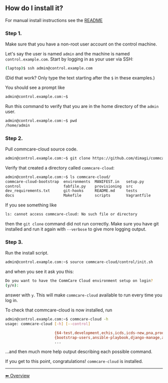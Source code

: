 ## How do I install it?

For manual install instructions see the [README](https://github.com/dimagi/commcare-cloud/blob/master/README.md)

### Step 1.
Make sure that you have a non-root user account on the control machine.

Let's say the user is named `admin` and the machine
is named `control.example.com`. Start by logging in as your user via SSH:

```bash
(laptop)$ ssh admin@control.example.com
```

(Did that work? Only type the text starting after the `$` in these examples.)

You should see a prompt like

```bash
admin@control.example.com:~$
```

Run this command to verify that you are in the home directory of the `admin` user.

```bash
admin@control.example.com:~$ pwd
/home/admin
```

### Step 2.

Pull commcare-cloud source code.

```bash
admin@control.example.com:~$ git clone https://github.com/dimagi/commcare-cloud.git
```

Verify that created a directory called `commcare-cloud`:

```bash
admin@control.example.com:~$ ls commcare-cloud/
commcare-cloud-bootstrap  environments  MANIFEST.in   setup.py
control                   fabfile.py    provisioning  src
dev_requirements.txt      git-hooks     README.md     tests
docs                      Makefile      scripts       Vagrantfile
```

If you see something like

```bash
ls: cannot access commcare-cloud: No such file or directory
```

then the `git clone` command did not run correctly.
Make sure you have git installed and run it again
with `--verbose` to give more logging output.

### Step 3.

Run the install script.

```bash
admin@control.example.com:~$ source commcare-cloud/control/init.sh
```

and when you see it ask you this:

```bash
Do you want to have the CommCare Cloud environment setup on login?
(y/n):
```

answer with `y`.
This will make `commcare-cloud` available to run every time you log in.

To check that commcare-cloud is now installed, run

```bash
admin@control.example.com:~$ commcare-cloud -h
usage: commcare-cloud [-h] [--control]

                      {64-test,development,echis,icds,icds-new,pna,production,softlayer,staging,swiss}
                      {bootstrap-users,ansible-playbook,django-manage,aps,tmux,ap,validate-environment-settings,deploy-stack,service,update-supervisor-confs,update-users,ping,migrate_couchdb,lookup,run-module,update-config,mosh,after-reboot,ssh,downtime,fab,update-local-known-hosts,migrate-couchdb,run-shell-command}
                      ...

```
...and then much more help output describing each possible command.

If you get to this point, congratulations! `commcare-cloud` is installed.

---

[︎⬅︎ Overview](..)
